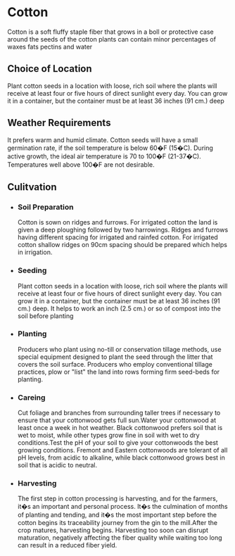 # Cotton
Cotton is a soft fluffy staple fiber that grows in a boll or protective case around the seeds of the cotton plants can contain minor percentages of waxes fats pectins and water 
## Choice of Location 
Plant cotton seeds in a location with loose, rich soil where the plants will receive at least four or five hours of direct sunlight every day. You can grow it in a container, but the container must be at least 36 inches (91 cm.) deep 
## Weather Requirements 
It prefers warm and humid climate. Cotton seeds will have a small germination rate, if the soil temperature is below 60�F (15�C). During active growth, the ideal air temperature is 70 to 100�F (21-37�C). Temperatures well above 100�F are not desirable. 
## Culitvation 
  - ### Soil Preparation 
    Cotton is sown on ridges and furrows. For irrigated cotton the land is given a deep ploughing followed by two harrowings. Ridges and furrows having different spacing for irrigated and rainfed cotton. For irrigated cotton shallow ridges on 90cm spacing should be prepared which helps in irrigation. 
  - ### Seeding 
    Plant cotton seeds in a location with loose, rich soil where the plants will receive at least four or five hours of direct sunlight every day. You can grow it in a container, but the container must be at least 36 inches (91 cm.) deep. It helps to work an inch (2.5 cm.) or so of compost into the soil before planting 
  - ### Planting 
    Producers who plant using no-till or conservation tillage methods, use special equipment designed to plant the seed through the litter that covers the soil surface. Producers who employ conventional tillage practices, plow or "list" the land into rows forming firm seed-beds for planting. 
  - ### Careing 
    Cut foliage and branches from surrounding taller trees if necessary to ensure that your cottonwood gets full sun.Water your cottonwood at least once a week in hot weather. Black cottonwood prefers soil that is wet to moist, while other types grow fine in soil with wet to dry conditions.Test the pH of your soil to give your cottonwoods the best growing conditions. Fremont and Eastern cottonwoods are tolerant of all pH levels, from acidic to alkaline, while black cottonwood grows best in soil that is acidic to neutral. 
  - ### Harvesting 
    The first step in cotton processing is harvesting, and for the farmers, it�s an important and personal process. It�s the culmination of months of planting and tending, and it�s the most important step before the cotton begins its traceability journey from the gin to the mill.After the crop matures, harvesting begins. Harvesting too soon can disrupt maturation, negatively affecting the fiber quality while waiting too long can result in a reduced fiber yield. 
